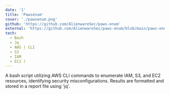 ```yaml
---
date: '1'
title: 'Pawsenum'
cover: './pawsenum.png'
github: 'https://github.com/AlienwareSec/paws-enum'
external: 'https://github.com/AlienwareSec/paws-enum/blob/main/paws-enum.mp4'
tech:
  - Bash
  - Jq
  - AWS ( CLI
  - S3
  - IAM
  - EC2 )
---
```


A bash script utilizing AWS CLI commands to enumerate IAM, S3, and EC2 resources, identifying security misconfigurations. Results are formatted and stored in a report file using 'jq'.
